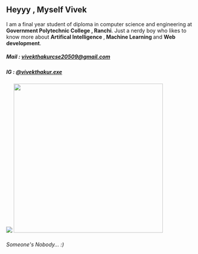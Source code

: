 <h2>Heyyy ,  Myself Vivek</h2> 
<p>I am a final year student of diploma in computer science and engineering at <b>Government Polytechnic College , Ranchi</b>.         
Just a  nerdy boy who likes to know more about <b> Artifical Intelligence </b>,<b> Machine Learning </b> and <b>Web development</b>.</p>


<h5> Mail : <a href="mailto: vivekthakurcse20509@gmail.com"> vivekthakurcse20509@gmail.com</a></h5>
<h5> IG : <a href="https://www.instagram.com/vivekthakur.exe/">@vivekthakur.exe</a></h5>

<img src="https://github-readme-stats.vercel.app/api/?username=vivekthakurcse&count_public=true&theme=react&hide_border=true&showicons=true&layout=compact&height=200">
<img width="400" height="auto" src="https://github-readme-stats.vercel.app/api/top-langs/?username=vivekthakurcse&layout=compact&hide_border=true&langs_count=4&theme=react">


<h6>Someone's Nobody... :)</h6>

